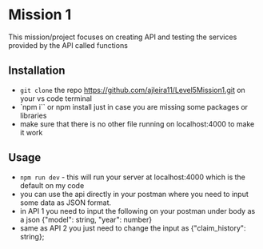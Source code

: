 # Mission 1

This mission/project focuses on creating API and testing the services provided by the API called functions

## Installation

- `git clone` the repo https://github.com/ajleira11/Level5Mission1.git on your vs code terminal
- `npm i`` or npm install just in case you are missing some packages or libraries
- make sure that there is no other file running on localhost:4000 to make it work

## Usage

- `npm run dev` - this will run your server at localhost:4000 which is the default on my code
- you can use the api directly in your postman where you need to input some data as JSON format.
- in API 1 you need to input the following on your postman under body as a json {"model": string, "year": number}
- same as API 2 you just need to change the input as {"claim_history": string};
